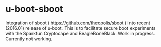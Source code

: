 # u-boot-sboot

Integration of sboot ( https://github.com/theopolis/sboot ) into recent (2016.01) release of u-boot. 
This is to facilitate secure boot experiments with the Sparkfun Cryptocape and
BeagleBoneBlack. Work in progress. Currently not working.
